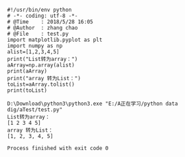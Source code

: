 
    #!/usr/bin/env python
    # -*- coding: utf-8 -*-
    # @Time    : 2018/5/28 16:05
    # @Author  : zhang chao
    # @File    : test.py
    import matplotlib.pyplot as plt
    import numpy as np
    alist=[1,2,3,4,5]
    print("List转为array：")
    aArray=np.array(alist)
    print(aArray)
    print("array 转为List：")
    toList=aArray.tolist()
    print(toList)
    
    D:\Download\python3\python3.exe "E:/A正在学习/python data dig/aTest/test.py"
    List转为array：
    [1 2 3 4 5]
    array 转为List：
    [1, 2, 3, 4, 5]
    
    Process finished with exit code 0


